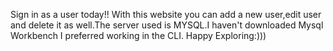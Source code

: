 Sign in as a user today!! With this website you can add a new user,edit user and delete it as well.The server used is MYSQL.I haven't downloaded Mysql Workbench I preferred working in the CLI.
Happy Exploring:)))
